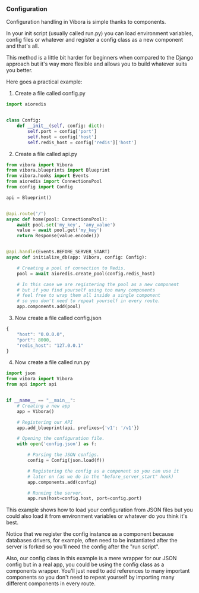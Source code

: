### Configuration

Configuration handling in Vibora is simple thanks to components.

In your init script (usually called run.py) you can load environment
variables, config files or whatever and register a
config class as a new component and that's all.

This method is a little bit harder for beginners when compared to the
Django approach but it's way more flexible and allows you to build
whatever suits you better.

Here goes a practical example:

1) Create a file called config.py
```py
import aioredis


class Config:
    def __init__(self, config: dict):
        self.port = config['port']
        self.host = config['host']
        self.redis_host = config['redis']['host']
```

2) Create a file called api.py
```py
from vibora import Vibora
from vibora.blueprints import Blueprint
from vibora.hooks import Events
from aioredis import ConnectionsPool
from config import Config

api = Blueprint()


@api.route('/')
async def home(pool: ConnectionsPool):
    await pool.set('my_key', 'any_value')
    value = await pool.get('my_key')
    return Response(value.encode())


@api.handle(Events.BEFORE_SERVER_START)
async def initialize_db(app: Vibora, config: Config):

    # Creating a pool of connection to Redis.
    pool = await aioredis.create_pool(config.redis_host)

    # In this case we are registering the pool as a new component
    # but if you find yourself using too many components
    # feel free to wrap them all inside a single component
    # so you don't need to repeat yourself in every route.
    app.components.add(pool)
```

3) Now create a file called config.json
```js
{
    "host": "0.0.0.0",
    "port": 8000,
    "redis_host": "127.0.0.1"
}
```

4) Now create a file called run.py

```py
import json
from vibora import Vibora
from api import api


if __name__ == "__main__":
    # Creating a new app
    app = Vibora()

    # Registering our API
    app.add_blueprint(api, prefixes={'v1': '/v1'})

    # Opening the configuration file.
    with open('config.json') as f:

        # Parsing the JSON configs.
        config = Config(json.load(f))

        # Registering the config as a component so you can use it
        # later on (as we do in the "before_server_start" hook)
        app.components.add(config)

        # Running the server.
        app.run(host=config.host, port=config.port)
```

This example shows how to load your configuration from JSON files but
you could also load it from environment variables or
whatever do you think it's best.

Notice that we register the config instance as a component because
databases drivers, for example, often need to be instantiated
after the server is forked so you'll need the config after
the "run script".

Also, our config class in this example is a mere wrapper for our JSON
config but in a real app, you could be using the config class as
a components wrapper. You'll just need to add references to many
important components so you don't need to repeat yourself by
importing many different components in every route.
